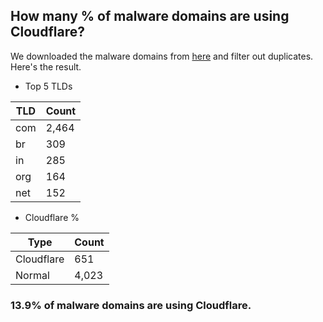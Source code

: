 ## How many % of malware domains are using Cloudflare?


We downloaded the malware domains from [here](https://urlhaus.abuse.ch) and filter out duplicates.
Here's the result.


[//]: # (start replacement)


- Top 5 TLDs

| TLD | Count |
| --- | --- |
| com | 2,464 |
| br | 309 |
| in | 285 |
| org | 164 |
| net | 152 |


- Cloudflare %

| Type | Count |
| --- | --- |
| Cloudflare | 651 |
| Normal | 4,023 |


### 13.9% of malware domains are using Cloudflare.